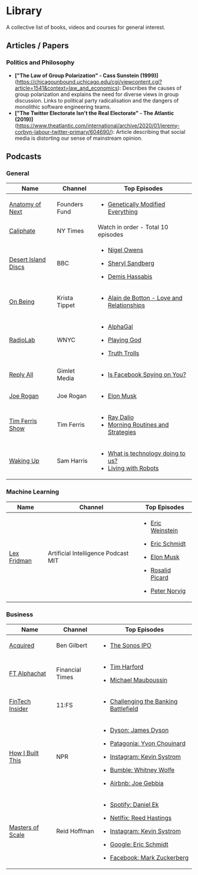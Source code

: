 # Library

A collective list of books, videos and courses for general interest.

## Articles / Papers
### Politics and Philosophy
* **["The Law of Group Polarization" - Cass Sunstein (1999)]**(https://chicagounbound.uchicago.edu/cgi/viewcontent.cgi?article=1541&context=law_and_economics): Describes the causes of group polarization and explains the need for diverse views in group discussion. Links to political party radicalisation and the dangers of monolithic software engineering teams.
* **["The Twitter Electorate Isn't the Real Electorate" - The Atlantic (2019)]**(https://www.theatlantic.com/international/archive/2020/01/jeremy-corbyn-labour-twitter-primary/604690/): Article describing that social media is distorting our sense of mainstream opinion.

## Podcasts

### General

Name | Channel | Top Episodes
|---|---|---|
| [Anatomy of Next](https://foundersfund.com/anatomy-of-next/) | Founders Fund | <ul><li>[Genetically Modified Everything](https://soundcloud.com/anatomyofnext/church)</li></ul> |
| [Caliphate](https://www.nytimes.com/interactive/2018/podcasts/caliphate-isis-rukmini-callimachi.html) | NY Times | Watch in order - Total 10 episodes  |
| [Desert Island Discs](https://www.bbc.co.uk/programmes/b006qnmr) | BBC | <ul><li>[Nigel Owens](https://www.bbc.co.uk/programmes/b08cr6w9)</li></ul><ul><li>[Sheryl Sandberg](https://www.bbc.co.uk/programmes/b08z9b81)</li></ul><ul><li>[Demis Hassabis](https://www.bbc.co.uk/programmes/b08qy1sl)</li></ul> |
| [On Being](https://onbeing.org/) | Krista Tippet | <ul><li>[Alain de Botton - Love and Relationships](https://onbeing.org/programs/alain-de-botton-the-true-hard-work-of-love-and-relationships-aug2018/)</li></ul> |
| [RadioLab](https://www.wnycstudios.org/shows/radiolab/podcasts) | WNYC | <ul><li>[AlphaGal](https://www.wnycstudios.org/story/alpha-gal/)</li></ul><ul><li>[Playing God](https://www.wnycstudios.org/story/playing-god/)</li></ul><ul><li>[Truth Trolls](https://www.youtube.com/watch?v=ttjX3e1qo-s)</li></ul> |
| [Reply All](https://www.gimletmedia.com/reply-all) | Gimlet Media | <ul><li>[Is Facebook Spying on You?](https://www.gimletmedia.com/reply-all/109-facebook-spying)</li></ul> |
| [Joe Rogan](https://www.joerogan.com/) | Joe Rogan | <ul><li>[Elon Musk](https://www.youtube.com/watch?v=ycPr5-27vSI)</li></ul> |
| [Tim Ferris Show](https://tim.blog/) | Tim Ferris | <ul><li>[Ray Dalio](https://tim.blog/2017/09/13/ray-dalio/)</li><li>[Morning Routines and Strategies](https://tim.blog/2017/07/19/morning-routines-and-strategies/)</li></ul> |
| [Waking Up](https://samharris.org/podcast/) | Sam Harris | <ul><li>[What is technology doing to us?](https://samharris.org/podcasts/what-is-technology-doing-to-us/)</li><li>[Living with Robots](https://samharris.org/podcasts/living-with-robots/)</li></ul> |

### Machine Learning

Name | Channel | Top Episodes
|---|---|---|
| [Lex Fridman](https://lexfridman.com/ai/) | Artificial Intelligence Podcast MIT | <ul><li>[Eric Weinstein](https://www.youtube.com/watch?v=2wq9x2QcZN0&list=PLrAXtmErZgOdP_8GztsuKi9nrraNbKKp4)</li></ul><ul><li>[Eric Schmidt](https://www.youtube.com/watch?v=hIC9FQpxVwQ&list=PLrAXtmErZgOdP_8GztsuKi9nrraNbKKp4)</li></ul><ul><li>[Elon Musk](https://www.youtube.com/watch?v=smK9dgdTl40&list=PLrAXtmErZgOdP_8GztsuKi9nrraNbKKp4)</li></ul><ul><li>[Rosalid Picard](https://www.youtube.com/watch?v=kq0VO1FqE6I&list=PLrAXtmErZgOdP_8GztsuKi9nrraNbKKp4)</li></ul><ul><li>[Peter Norvig](https://www.youtube.com/watch?v=_VPxEcT_Adc&list=PLrAXtmErZgOdP_8GztsuKi9nrraNbKKp4)</li></ul>

### Business
Name | Channel | Top Episodes
|---|---|---|
| [Acquired](http://www.acquired.fm/) | Ben Gilbert | <ul><li>[The Sonos IPO](http://www.acquired.fm/episodes/2018/8/20/season-3-episode-3the-sonos-ipo)</li></ul> |
| [FT Alphachat](https://ftalphaville.ft.com/series/Alphachat) | Financial Times | <ul><li>[Tim Harford](https://ftalphaville.ft.com/2016/10/07/2176678/alphachat-tim-harford-on-the-unheralded-virtue-of-messiness/)</li></ul><ul><li>[Michael Mauboussin](https://www.ft.com/content/208c342e-07b3-4025-aaac-7fc4f7b046b0)</li></ul> |
| [FinTech Insider](https://11fs.com/insights/fintech-insider/) | 11:FS | <ul><li>[Challenging the Banking Battlefield](https://fi.11fs.com/403)</li></ul>
| [How I Built This](https://www.npr.org/podcasts/510313/how-i-built-this?t=1537479329081) | NPR | <ul><li>[Dyson: James Dyson](https://www.npr.org/2018/03/26/584331881/dyson-james-dyson)</li></ul><ul><li>[Patagonia: Yvon Chouinard](https://www.npr.org/2018/02/06/572558864/patagonia-yvon-chouinard)</li></ul><ul><li>[Instagram: Kevin Systrom](https://www.npr.org/2018/01/02/562887933/instagram-kevin-systrom-mike-krieger)</li></ul><ul><li>[Bumble: Whitney Wolfe](https://www.npr.org/2017/11/29/557437086/bumble-whitney-wolfe)</li></ul><ul><li>[Airbnb: Joe Gebbia](https://www.npr.org/2017/10/19/543035808/airbnb-joe-gebbia)</li></ul> |
| [Masters of Scale](https://mastersofscale.com/) | Reid Hoffman | <ul><li>[Spotify: Daniel Ek](https://mastersofscale.com/#/daniel-ek-how-to-build-trust-fast)</li></ul><ul><li>[Netlfix: Reed Hastings](https://mastersofscale.com/reed-hastings-culture-shock/)</li></ul><ul><li>[Instagram: Kevin Systrom](https://www.stitcher.com/podcast/stitcher/masters-of-scale/e/56127707)</li></ul><ul><li>[Google: Eric Schmidt](https://mastersofscale.com/#/innovation-managed-chaos/)</li></ul><ul><li>[Facebook: Mark Zuckerberg](https://mastersofscale.com/#/mark-zuckerberg-imperfect-is-perfect/)</li></ul> |
